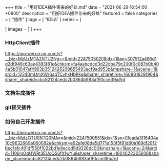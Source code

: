 +++
title = "用好IDEA插件带来的好处.md"
date = "2021-06-29 16:54:00 +0800"
description = "用好IDEA插件带来的好处"
featured = false
categories = [
"插件"
]
tags = [
"IDEA"
]
series = [

]
images = [
]
+++

### HttpClient插件
https://mp.weixin.qq.com/s?__biz=MzUzMTA2NTU2Ng==&mid=2247505020&idx=1&sn=3075f2a466d1d2df949c63ae4393f81e&chksm=fa4aabcdcd3d22dbe79c200f0c087b9b404a5b01047ef4993b3512426209655493ecf9ad953b&mpshare=1&scene=1&srcid=12240mUmXWr6agTCvhkHbKkg&sharer_sharetime=1608818291964&sharer_shareid=cbc82124cedc2b0864b983af90cce39a#rd

### 文档生成插件

### git提交插件

### 如何自己开发插件
https://mp.weixin.qq.com/s?__biz=MzIzOTU0NTQ0MA==&mid=2247500551&idx=1&sn=0feada3f16404a10c9632689a060082e&chksm=e92afe08de5d771e153f5f91d60a169df29f2bec1afc481df550f1022bd1e8eccd9d9228dc00&mpshare=1&scene=24&srcid=1106mOqUWRt3EUcQS6fX1wYu&sharer_sharetime=1604622305608&sharer_shareid=cbc82124cedc2b0864b983af90cce39a#rd



